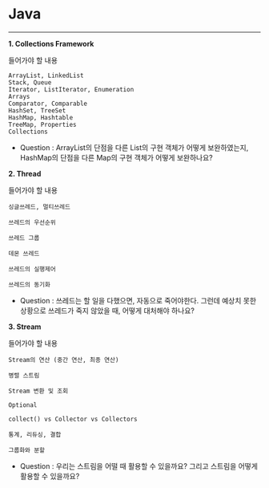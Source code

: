 # Java

<hr>

**1. Collections Framework**

들어가야 할 내용

```
ArrayList, LinkedList
Stack, Queue
Iterator, ListIterator, Enumeration
Arrays
Comparator, Comparable
HashSet, TreeSet
HashMap, Hashtable
TreeMap, Properties
Collections
```

- Question : ArrayList의 단점을 다른 List의 구현 객체가 어떻게 보완하였는지, HashMap의 단점을 다른 Map의 구현 객체가 어떻게 보완하나요?

**2. Thread**

들어가야 할 내용

```
싱글쓰레드, 멀티쓰레드

쓰레드의 우선순위

쓰레드 그룹

데몬 쓰레드

쓰레드의 실행제어

쓰레드의 동기화
```

- Question : 쓰레드는 할 일을 다했으면, 자동으로 죽어야한다. 그런데 예상치 못한 상황으로 쓰레드가 죽지 않았을 때, 어떻게 대처해야 하나요?

**3. Stream**

들어가야 할 내용

```
Stream의 연산 (중간 연산, 최종 연산)

병렬 스트림

Stream 변환 및 조회

Optional

collect() vs Collector vs Collectors

통계, 리듀싱, 결합

그룹화와 분할
```

- Question : 우리는 스트림을 어떨 때 활용할 수 있을까요? 그리고 스트림을 어떻게 활용할 수 있을까요?